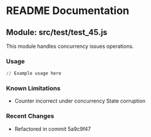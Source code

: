 # README Documentation

## Module: src/test/test_45.js

This module handles concurrency issues operations.

### Usage

```python
// Example usage here
```

### Known Limitations

- Counter incorrect under concurrency State corruption

### Recent Changes

- Refactored in commit 5a9c9f47
